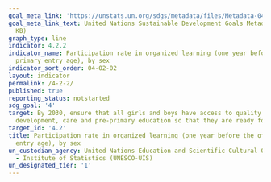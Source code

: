 ```yaml
---
goal_meta_link: 'https://unstats.un.org/sdgs/metadata/files/Metadata-04-02-02.pdf '
goal_meta_link_text: United Nations Sustainable Development Goals Metadata (PDF 223
  KB)
graph_type: line
indicator: 4.2.2
indicator_name: Participation rate in organized learning (one year before the official
  primary entry age), by sex
indicator_sort_order: 04-02-02
layout: indicator
permalink: /4-2-2/
published: true
reporting_status: notstarted
sdg_goal: '4'
target: By 2030, ensure that all girls and boys have access to quality early childhood
  development, care and pre-primary education so that they are ready for primary education
target_id: '4.2'
title: Participation rate in organized learning (one year before the official primary
  entry age), by sex
un_custodian_agency: United Nations Education and Scientific Cultural Organisation
  - Institute of Statistics (UNESCO-UIS)
un_designated_tier: '1'
---
```

